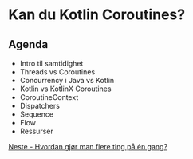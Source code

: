 # Kan du Kotlin Coroutines?

## Agenda

- Intro til samtidighet
- Threads vs Coroutines
- Concurrency i Java vs Kotlin
- Kotlin vs KotlinX Coroutines
- CoroutineContext
- Dispatchers
- Sequence
- Flow
- Ressurser

[Neste - Hvordan gjør man flere ting på én gang?](01-intro.md)

